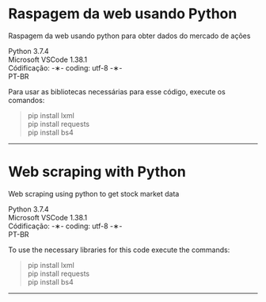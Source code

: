 # Raspagem da web usando Python

Raspagem da web usando python para obter dados do mercado de ações

Python 3.7.4 </br>
Microsoft VSCode 1.38.1 </br>
Códificação: -&lowast;- coding: utf-8 -&lowast;- </br>
PT-BR </br>

Para usar as bibliotecas necessárias para esse código, execute os comandos:

> pip install lxml </br>
> pip install requests </br>
> pip install bs4 </br>

--------------------------------------------------------------------------------------------------------------------------

# Web scraping with Python

Web scraping using python to get stock market data

Python 3.7.4 </br>
Microsoft VSCode 1.38.1 </br>
Códificação: -&lowast;- coding: utf-8 -&lowast;- </br>
PT-BR </br>

To use the necessary libraries for this code execute the commands:

> pip install lxml </br>
> pip install requests </br>
> pip install bs4 </br>

-------------------------------------------------------------------------------------------------------------------------

